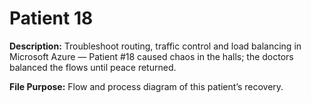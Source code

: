 # Patient 18

**Description:** Troubleshoot routing, traffic control and load balancing in Microsoft Azure — Patient #18 caused chaos in the halls; the doctors balanced the flows until peace returned.

**File Purpose:** Flow and process diagram of this patient’s recovery.
